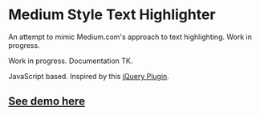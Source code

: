 # Medium Style Text Highlighter
An attempt to mimic Medium.com's approach to text highlighting. Work in progress.

Work in progress. Documentation TK.

JavaScript based. Inspired by this [jQuery Plugin](http://www.jqueryscript.net/menu/Medium-style-Floating-Text-highlight-Menu-With-jQuery-CSS3.html).

## [See demo here](http://carlvlewis.net/medium-highlighter/)


